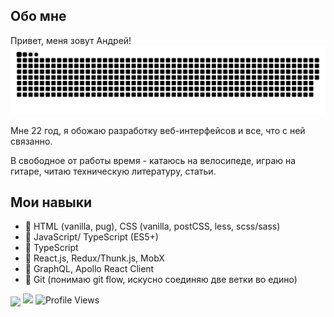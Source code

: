 
## Обо мне
Привет, меня зовут Андрей!
<a target="_blank" rel="noopener noreferrer nofollow" href="https://raw.githubusercontent.com/kseikyo/kseikyo/output/snake.svg"><img src="https://raw.githubusercontent.com/kseikyo/kseikyo/output/snake.svg" alt="Snake animation" style="max-width: 100%;"></a>

Мне 22 год, я обожаю разработку веб-интерфейсов и все, что с ней связанно.

В свободное от работы время - катаюсь на велосипеде, играю на гитаре, читаю техническую литературу, статьи.

## Мои навыки
- 🧱 HTML (vanilla, pug), CSS (vanilla, postCSS, less, scss/sass)
- 📀 JavaScript/ TypeScript (ES5+)
- 🧵 TypeScript
- 💪 React.js, Redux/Thunk.js, MobX
- 👾 GraphQL, Apollo React Client
- 🐙 Git (понимаю git flow, искусно соединяю две ветки во едино)

<img align="center" src="https://github-readme-stats.vercel.app/api?username=borshblack&show_icons=true&theme=radical" />
<img src="https://www.codewars.com/users/BorshBlack/badges/large" titl="Codewars: 5kyu, BorshBlack"/>
<img src="https://komarev.com/ghpvc/?username=borshblack" alt="Profile Views" />
<!--
**borshblack/borshblack** is a ✨ _special_ ✨ repository because its `README.md` (this file) appears on your GitHub profile.

Here are some ideas to get you started:

- 🔭 I’m currently working on ...
- 🌱 I’m currently learning ...
- 👯 I’m looking to collaborate on ...
- 🤔 I’m looking for help with ...
- 💬 Ask me about ...
- 📫 How to reach me: ...
- 😄 Pronouns: ...
- ⚡ Fun fact: ...
-->

